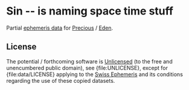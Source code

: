 # Sin -- is naming space time stuff

Partial [ephemeris data](http://www.astro.com/ftp/swisseph/ephe/) for [Precious](http://astrolin.com/to/precious) / [Eden](http://astrolin.com/to/eden).

## License

The potential / forthcoming software is [Unlicensed](http://unlicense.org) (to the free and unencumbered public domain), see {file:UNLICENSE}, except for {file:data/LICENSE} applying to the [Swiss Ephemeris](http://www.astro.com/swisseph) and its conditions regarding the use of these copied datasets.
